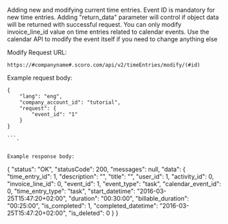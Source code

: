 Adding new and modifying current time entries. Event ID is mandatory for new time entries. Adding "return_data" parameter will control if object data will be returned with successful request. You can only modify invoice_line_id value on time entries related to calendar events. Use the calendar API to modify the event itself if you need to change anything else

Modify
Request URL:

`https://#companyname#.scoro.com/api/v2/timeEntries/modify/(#id)`

Example request body:

```
{
    "lang": "eng",
    "company_account_id": "tutorial",
    "request": {
        "event_id": "1"
    }
}

```.


Example response body:

```
{
    "status": "OK",
    "statusCode": 200,
    "messages": null,
    "data": {
        "time_entry_id": 1,
        "description": "",
        "title": "",
        "user_id": 1,
        "activity_id": 0,
        "invoice_line_id": 0,
        "event_id": 1,
        "event_type": "task",
        "calendar_event_id": 0,
        "time_entry_type": "task",
        "start_datetime": "2016-03-25T15:47:20+02:00",
        "duration": "00:30:00",
        "billable_duration": "00:25:00",
        "is_completed": 1,
        "completed_datetime": "2016-03-25T15:47:20+02:00",
        "is_deleted": 0
    }
}
```

